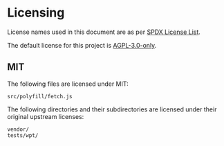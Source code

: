 # Licensing

License names used in this document are as per [SPDX License
List](https://spdx.org/licenses/).

The default license for this project is [AGPL-3.0-only](LICENSE).

## MIT

The following files are licensed under MIT:

```
src/polyfill/fetch.js
```

The following directories and their subdirectories are licensed under their
original upstream licenses:

```
vendor/
tests/wpt/
```
